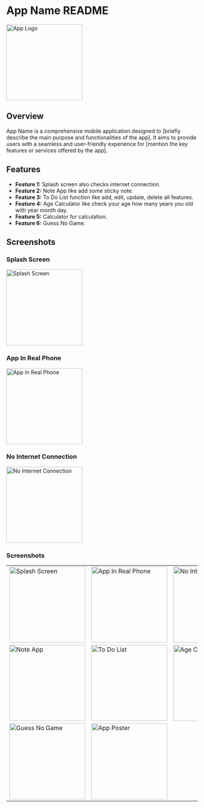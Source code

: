 # App Name README

<img src="path-to-your-logo" alt="App Logo" width="200">

## Overview

App Name is a comprehensive mobile application designed to [briefly describe the main purpose and functionalities of the app]. It aims to provide users with a seamless and user-friendly experience for [mention the key features or services offered by the app].

## Features

- **Feature 1:** Splash screen also checks internet connection.
- **Feature 2:** Note App like add some sticky note.
- **Feature 3:** To Do List function like add, edit, update, delete all features.
- **Feature 4:** Age Calculator like check your age how many years you old with year month day.
- **Feature 5:** Calculator for calculation.
- **Feature 6:** Guess No Game.

## Screenshots

### Splash Screen
<img src="https://image-cg99.vercel.app/All-in-one-app-image/splacescreen.jpg" alt="Splash Screen" width="200" style="display:inline; margin-right:10px;">

### App In Real Phone
<img src="https://image-cg99.vercel.app/All-in-one-app-image/app%20in%20real%20phone.jpg" alt="App In Real Phone" width="200" style="display:inline; margin-right:10px;">

### No Internet Connection
<img src="https://image-cg99.vercel.app/All-in-one-app-image/No-Internet-connection.jpg" alt="No Internet Connection" width="200" style="display:inline; margin-right:10px;">

### Screenshots
<table>
  <tr>
    <td><img src="https://image-cg99.vercel.app/All-in-one-app-image/splacescreen.jpg" alt="Splash Screen" width="200"></td>
    <td><img src="https://image-cg99.vercel.app/All-in-one-app-image/app%20in%20real%20phone.jpg" alt="App In Real Phone" width="200"></td>
    <td><img src="https://image-cg99.vercel.app/All-in-one-app-image/No-Internet-connection.jpg" alt="No Internet Connection" width="200"></td>
    <td><img src="https://image-cg99.vercel.app/All-in-one-app-image/no-internet-alert-message.jpg" alt="No Internet Connection Alert" width="200"></td>
  </tr>
  <tr>
    <td><img src="https://image-cg99.vercel.app/All-in-one-app-image/note-app.jpg" alt="Note App" width="200"></td>
    <td><img src="https://image-cg99.vercel.app/All-in-one-app-image/to-do-app.jpg" alt="To Do List" width="200"></td>
    <td><img src="https://image-cg99.vercel.app/All-in-one-app-image/age-calculater.jpg" alt="Age Calculator" width="200"></td>
    <td><img src="https://image-cg99.vercel.app/All-in-one-app-image/calculater.jpg" alt="Calculator" width="200"></td>
  </tr>
  <tr>
    <td><img src="https://image-cg99.vercel.app/All-in-one-app-image/guss-no.jpg" alt="Guess No Game" width="200"></td>
    <td><img src="https://image-cg99.vercel.app/All-in-one-app-image/allinone-poster.jpg" alt="App Poster" width="200"></td>
  </tr>
</table>
